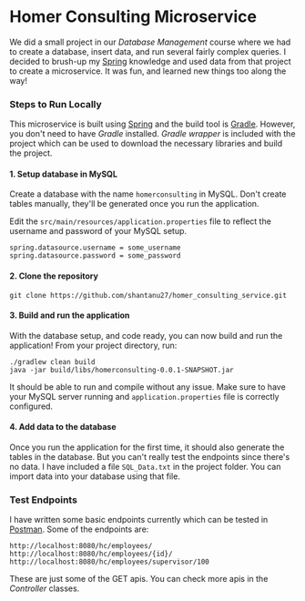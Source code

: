 # Homer Consulting Microservice

We did a small project in our *Database Management* course where we had to create a database, insert data, and run several 
fairly complex queries. I decided to brush-up my [Spring](https://projects.spring.io/spring-boot/) knowledge and used data from that project to create a microservice.
It was fun, and learned new things too along the way!

### Steps to Run Locally

This microservice is built using [Spring](https://projects.spring.io/spring-boot/) and the build tool is 
[Gradle](https://gradle.org/). However, you don't need to have *Gradle* installed. *Gradle wrapper* is included with the project
which can be used to download the necessary libraries and build the project. 

#### 1. Setup database in MySQL

Create a database with the name `homerconsulting` in MySQL.
Don't create tables manually, they'll be generated once you run the application.

Edit the `src/main/resources/application.properties` file to reflect the username and password of your MySQL setup.

```
spring.datasource.username = some_username
spring.datasource.password = some_password
```

#### 2. Clone the repository

```
git clone https://github.com/shantanu27/homer_consulting_service.git
```

#### 3. Build and run the application

With the database setup, and code ready, you can now build and run the application! From your project directory, run:

```
./gradlew clean build
java -jar build/libs/homerconsulting-0.0.1-SNAPSHOT.jar 
```
It should be able to run and compile without any issue. Make sure to have your MySQL server running and `application.properties`
file is correctly configured.

#### 4. Add data to the database

Once you run the application for the first time, it should also generate the tables in the database. But you can't really test
the endpoints since there's no data. 
I have included a file `SQL_Data.txt` in the project folder. You can import data into your database using that file. 

### Test Endpoints

I have written some basic endpoints currently which can be tested in [Postman](https://www.getpostman.com/). Some of the endpoints are:

```
http://localhost:8080/hc/employees/
http://localhost:8080/hc/employees/{id}/
http://localhost:8080/hc/employees/supervisor/100
```

These are just some of the GET apis. You can check more apis in the *Controller* classes. 
